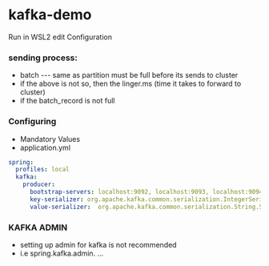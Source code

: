 # kafka-demo
Run in WSL2 
edit Configuration

### sending process:

- batch --- same as partition must be full before its sends to cluster
- if the above is not so, then the linger.ms (time it takes to forward to cluster)
- if the batch_record is not full

### Configuring
- Mandatory Values
- application.yml
```yaml
spring:
  profiles: local
  kafka:
    producer:
      bootstrap-servers: localhost:9092, localhost:9093, localhost:9094    #(Broker address)
      key-serializer: org.apache.kafka.common.serialization.IntegerSerializer
      value-serializer:  org.apache.kafka.common.serialization.String.Serializer
```


### KAFKA ADMIN
- setting up admin for kafka is not recommended
- i.e spring.kafka.admin. ...